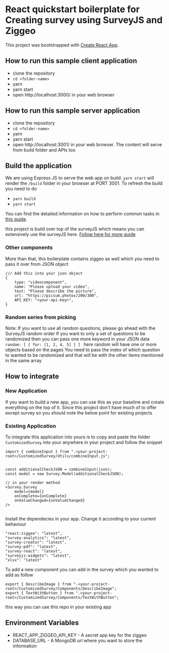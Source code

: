 # React quickstart boilerplate for Creating survey using SurveyJS and Ziggeo

This project was bootstrapped with [Create React App](https://github.com/facebookincubator/create-react-app).

## How to run this sample client application
 - clone the repository
 - ``cd <folder-name>``
 - yarn 
 - yarn start
 - open http://localhost:3000/ in your web browser
## How to run this sample server application
 - clone the repository
 - ``cd <folder-name>``
 - yarn 
 - yarn start
 - open http://localhost:3001/ in your web browser. The content will serve from build folder and APIs too

 ## Build the application
 We are using Express JS to serve the web app on build. `yarn start` will render the `/build` folder in your browser at PORT 3001. To refresh the build you need to do
 - `yarn build`
 - `yarn start` 


You can find the detailed information on how to perform common tasks in [this guide](https://github.com/facebookincubator/create-react-app/blob/master/packages/react-scripts/template/README.md).

this project is build over top of the surveyJS which means you can extensively use the surveyJS here. [Follow here for more guide](https://surveyjs.io/Documentation/Library)
### Other components
More than that, this boilerplate contains ziggeo as well which you need to pass it over from JSON object
```
/// Add this into your json object
{
    type: "videocomponent",
    name: "Please upload your video",
    text: "Please describe the picture",
    url: "https://picsum.photos/200/300",
    API_KEY: "<your-api-key>",
}
```

### Random series from picking
Note: If you want to use all random questions, please go ahead with the SurveyJS random order
If you want to only a set of questions to be randomized then you can pass one more keyword in your JSON data
`random: [
    { for: [1, 2, 4, 5] }
  ]
`
here random will have one or more objects based on the pages
You need to pass the index of which question to wanted to be randomized and that will be with the other items mentioned in the same array

## How to integrate 
### New Application
If you want to build a new app, you can use this as your baseline and create everything on the top of it. Since this project don't have much of to offer except survey so you should note the below point for existing projects

### Existing Application
To integrate this application into yours is to copy and paste the folder `CustomizedSurvey` into your anywhere in your project and follow the snippet

```
import { combineInput } from ".<your-project-root>/CustomizedSurvey/Utils/combineInput.js";


const additionalCheckJSON = combineInput(json);
const model = new Survey.Model(additionalCheckJSON);

// in your render method
<Survey.Survey
    model={model}
    onComplete={onComplete}
    onValueChanged={onValueChanged}
/>
  
```
Install the dependecies in your app. Change it according to your current behaviour
```
"react-ziggeo": "latest",
"survey-analytics": "latest",
"survey-creator": "latest",
"survey-pdf": "latest",
"survey-react": "latest",
"surveyjs-widgets": "latest",
"xlsx": "latest"
```

To add a new component you can add in the survey which you wanted to add as follow
```
export { DescribeImage } from ".<your-project-root>/CustomizedSurvey/Components/DescribeImage";
export { TextWithButton } from ".<your-project-root>/CustomizedSurvey/Components/TextWithButton";
```

this way you can use this repo in your existing app


## Environment Variables
- REACT_APP_ZIGGEO_API_KEY - A secret app key for the ziggeo
- DATABASE_URL - A MongoDB url where you want to store the information